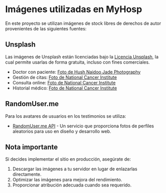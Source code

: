 # Imágenes utilizadas en MyHosp

En este proyecto se utilizan imágenes de stock libres de derechos de autor provenientes de las siguientes fuentes:

## Unsplash 

Las imágenes de Unsplash están licenciadas bajo la [Licencia Unsplash](https://unsplash.com/license), la cual permite usarlas de forma gratuita, incluso con fines comerciales.

- Doctor con paciente: [Foto de Hush Naidoo Jade Photography](https://unsplash.com/photos/woman-in-white-coat-checking-patient-CjS3QsRuxnE)
- Gestión de citas: [Foto de National Cancer Institute](https://unsplash.com/photos/persons-hand-on-blue-and-white-paper-L8tWZT4CcVQ)
- Consulta online: [Foto de National Cancer Institute](https://unsplash.com/photos/woman-in-white-long-sleeve-shirt-sitting-beside-woman-in-white-long-sleeve-shirt-YQ4vkwgQ7Rs)
- Historial médico: [Foto de National Cancer Institute](https://unsplash.com/photos/person-writing-on-notebook-L8tWZT4CcVQ)

## RandomUser.me

Para los avatares de usuarios en los testimonios se utiliza:

- [RandomUser.me API](https://randomuser.me/) - Un servicio que proporciona fotos de perfiles aleatorios para uso en diseño y desarrollo web.

## Nota importante

Si decides implementar el sitio en producción, asegúrate de:

1. Descargar las imágenes a tu servidor en lugar de enlazarlas directamente.
2. Optimizar las imágenes para mejora del rendimiento.
3. Proporcionar atribución adecuada cuando sea requerido.
